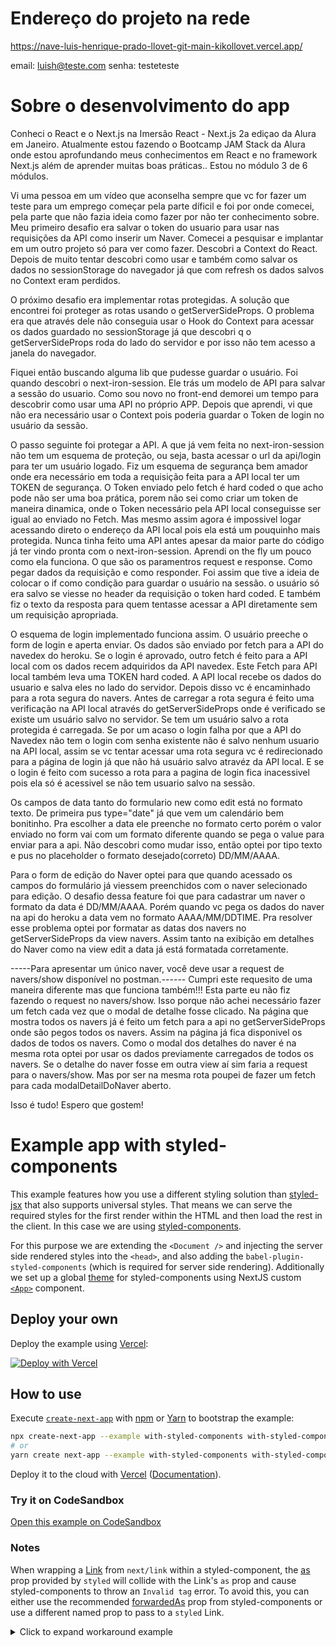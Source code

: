 # Endereço do projeto na rede

https://nave-luis-henrique-prado-llovet-git-main-kikollovet.vercel.app/

email: luish@teste.com
senha: testeteste

# Sobre o desenvolvimento do app

Conheci o React e o Next.js na Imersão React - Next.js 2a ediçao da Alura em Janeiro. Atualmente estou fazendo o Bootcamp JAM Stack da Alura onde estou aprofundando meus conhecimentos em React e no framework Next.js além de aprender muitas boas práticas.. Estou no módulo 3 de 6 módulos.

Vi uma pessoa em um vídeo que aconselha sempre que vc for fazer um teste para um emprego começar pela parte díficil e foi por onde comecei, pela parte que não fazia ideia como fazer por não ter conhecimento sobre. Meu primeiro desafio era salvar o token do usuario para usar nas requisições da API como inserir um Naver. Comecei a pesquisar e implantar em um outro projeto só para ver como fazer. Descobri a Context do React. Depois de muito tentar descobri como usar e também como salvar os dados no sessionStorage do navegador já que com refresh os dados salvos no Context eram perdidos.

O próximo desafio era implementar rotas protegidas. A solução que encontrei foi proteger as rotas usando o getServerSideProps. O problema era que através dele não conseguia usar o Hook do Context para acessar os dados guardado no sessionStorage já que descobri q o getServerSideProps roda do lado do servidor e por isso não tem acesso a janela do navegador.

Fiquei então buscando alguma lib que pudesse guardar o usuário. Foi quando descobri o next-iron-session. Ele trás um modelo de API para salvar a sessão do usuario. Como sou novo no front-end demorei um tempo para descobrir como usar uma API no próprio APP. Depois que aprendi, vi que não era necessário usar o Context pois poderia guardar o Token de login no usuário da sessão.

O passo seguinte foi protegar a API. A que já vem feita no next-iron-session não tem um esquema de proteção, ou seja, basta acessar o url da api/login para ter um usuário logado. Fiz um esquema de segurança bem amador onde era necessário em toda a requisição feita para a API local ter um TOKEN de segurança. O Token enviado pelo fetch é hard coded o que acho pode não ser uma boa prática, porem não sei como criar um token de maneira dinamica, onde o Token necessário pela API local conseguisse ser igual ao enviado no Fetch. Mas mesmo assim agora é impossivel logar acessando direto o endereço da API local pois ela está um pouquinho mais protegida. Nunca tinha feito uma API antes apesar da maior parte do código já ter vindo pronta com o next-iron-session. Aprendi on the fly um pouco como ela funciona. O que são os paramentros request e response. Como pegar dados da requisição e como responder. Foi assim que tive a ideia de colocar o if como condição para guardar o usuário na sessão. o usuário só era salvo se viesse no header da requisição o token hard coded. E também fiz o texto da resposta para quem tentasse acessar a API diretamente sem um requisição apropriada.

O esquema de login implementado funciona assim. O usuário preeche o form de login e aperta enviar. Os dados são enviado por fetch para a API do navedex do heroku. Se o login é aprovado, outro fetch é feito para a API local com os dados recem adquiridos da API navedex. Este Fetch para API local também leva uma TOKEN hard coded. A API local recebe os dados do usuario e salva eles no lado do servidor. Depois disso vc é encaminhado para a rota segura do navers. Antes de carregar a rota segura é feito uma verificação na API local através do getServerSideProps onde é verificado se existe um usuário salvo no servidor. Se tem um usuário salvo a rota protegida é carregada. Se por um acaso o login falha por que a API do Navedex não tem o login com senha existente não é salvo nenhum usuario na API local, assim se vc tentar acessar uma rota segura vc é redirecionado para a página de login já que não há usuário salvo atravéz da API local. E se o login é feito com sucesso a rota para a pagina de login fica inacessivel pois ela só é acessivel se não tem usuario salvo na sessão.

Os campos de data tanto do formulario new como edit está no formato texto. De primeira pus type="date" já que vem um calendário bem bonitinho. Pra escolher a data ele preenche no formato certo porém o valor enviado no form vai com um formato diferente quando se pega o value para enviar para a api. Não descobri como mudar isso, então optei por tipo texto e pus no placeholder o formato desejado(correto) DD/MM/AAAA.

Para o form de edição do Naver optei para que quando acessado os campos do formulário já viessem preenchidos com o naver selecionado para edição. O desafio dessa feature foi que para cadastrar um naver o formato da data é DD/MM/AAAA. Porém quando vc pega os dados do naver na api do heroku a data vem no formato AAAA/MM/DDTIME. Pra resolver esse problema optei por formatar as datas dos navers no getServerSideProps da view navers. Assim tanto na exibição em detalhes do Naver como na view edit a data já está formatada corretamente.

-----Para apresentar um único naver, você deve usar a request de navers/show disponível no postman.------ Cumpri este requesito de uma maneira diferente mas que funciona também!!! Esta parte eu não fiz fazendo o request no navers/show. Isso porque não achei necessário fazer um fetch cada vez que o modal de detalhe fosse clicado. Na página que mostra todos os navers já é feito um fetch para a api no getServerSideProps onde são pegos todos os navers. Assim na página já fica disponivel os dados de todos os navers. Como o modal dos detalhes do naver é na mesma rota optei por usar os dados previamente carregados de todos os navers. Se o detalhe do naver fosse em outra view aí sim faria a request para o navers/show. Mas por ser na mesma rota poupei de fazer um fetch para cada modalDetailDoNaver aberto.

Isso é tudo! Espero que gostem!

# Example app with styled-components

This example features how you use a different styling solution than [styled-jsx](https://github.com/zeit/styled-jsx) that also supports universal styles. That means we can serve the required styles for the first render within the HTML and then load the rest in the client. In this case we are using [styled-components](https://github.com/styled-components/styled-components).

For this purpose we are extending the `<Document />` and injecting the server side rendered styles into the `<head>`, and also adding the `babel-plugin-styled-components` (which is required for server side rendering). Additionally we set up a global [theme](https://www.styled-components.com/docs/advanced#theming) for styled-components using NextJS custom [`<App>`](https://nextjs.org/docs/advanced-features/custom-app) component.

## Deploy your own

Deploy the example using [Vercel](https://vercel.com?utm_source=github&utm_medium=readme&utm_campaign=next-example):

[![Deploy with Vercel](https://vercel.com/button)](https://vercel.com/new/git/external?repository-url=https://github.com/vercel/next.js/tree/canary/examples/with-styled-components&project-name=with-styled-components&repository-name=with-styled-components)

## How to use

Execute [`create-next-app`](https://github.com/vercel/next.js/tree/canary/packages/create-next-app) with [npm](https://docs.npmjs.com/cli/init) or [Yarn](https://yarnpkg.com/lang/en/docs/cli/create/) to bootstrap the example:

```bash
npx create-next-app --example with-styled-components with-styled-components-app
# or
yarn create next-app --example with-styled-components with-styled-components-app
```

Deploy it to the cloud with [Vercel](https://vercel.com/new?utm_source=github&utm_medium=readme&utm_campaign=next-example) ([Documentation](https://nextjs.org/docs/deployment)).

### Try it on CodeSandbox

[Open this example on CodeSandbox](https://codesandbox.io/s/github/vercel/next.js/tree/canary/examples/with-styled-components)

### Notes

When wrapping a [Link](https://nextjs.org/docs/api-reference/next/link) from `next/link` within a styled-component, the [as](https://styled-components.com/docs/api#as-polymorphic-prop) prop provided by `styled` will collide with the Link's `as` prop and cause styled-components to throw an `Invalid tag` error. To avoid this, you can either use the recommended [forwardedAs](https://styled-components.com/docs/api#forwardedas-prop) prop from styled-components or use a different named prop to pass to a `styled` Link.

<details>
<summary>Click to expand workaround example</summary>
<br />

**components/StyledLink.js**

```javascript
import Link from 'next/link'
import styled from 'styled-components'

const StyledLink = ({ as, children, className, href }) => (
  <Link href={href} as={as} passHref>
    <a className={className}>{children}</a>
  </Link>
)

export default styled(StyledLink)`
  color: #0075e0;
  text-decoration: none;
  transition: all 0.2s ease-in-out;

  &:hover {
    color: #40a9ff;
  }

  &:focus {
    color: #40a9ff;
    outline: none;
    border: 0;
  }
`
```

**pages/index.js**

```javascript
import StyledLink from '../components/StyledLink'

export default () => (
  <StyledLink href="/post/[pid]" forwardedAs="/post/abc">
    First post
  </StyledLink>
)
```

</details>
